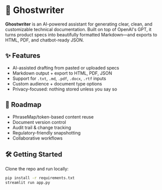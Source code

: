 # 👻 Ghostwriter

**Ghostwriter** is an AI-powered assistant for generating clear, clean, and customizable technical documentation. Built on top of OpenAI's GPT, it turns product specs into beautifully formatted Markdown—and exports to HTML, PDF, and chatbot-ready JSON.

## ✨ Features

- AI-assisted drafting from pasted or uploaded specs
- Markdown output + export to HTML, PDF, JSON
- Support for `.txt`, `.md`, `.pdf`, `.docx`, `.rtf` inputs
- Custom audience + document type options
- Privacy-focused: nothing stored unless you say so

## 🧠 Roadmap

- PhraseMap/token-based content reuse
- Document version control
- Audit trail & change tracking
- Regulatory-friendly snapshotting
- Collaborative workflows

## 🛠️ Getting Started

Clone the repo and run locally:

```bash
pip install -r requirements.txt
streamlit run app.py

